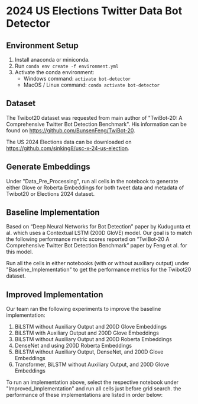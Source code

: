 # 2024 US Elections Twitter Data Bot Detector

## Environment Setup
1. Install anaconda or miniconda.
2. Run `conda env create -f environment.yml`
3. Activate the conda environment:
   - Windows command: `activate bot-detector` 
   - MacOS / Linux command: `conda activate bot-detector`

## Dataset
The Twibot20 dataset was requested from main author of "TwiBot-20: A Comprehensive Twitter Bot Detection Benchmark". His information can be found on https://github.com/BunsenFeng/TwiBot-20.

The US 2024 Elections data can be downloaded on https://github.com/sinking8/usc-x-24-us-election.
## Generate Embeddings
Under "Data_Pre_Processing", run all cells in the notebook to generate either Glove or Roberta Embeddings for both tweet data and metadata of Twibot20 or Elections 2024 dataset.

## Baseline Implementation
Based on “Deep Neural Networks for Bot Detection” paper by Kudugunta et al. which uses a Contextual LSTM (200D GloVE) model. Our goal is to match the following performance metric scores reported on “TwiBot-20 A Comprehensive Twitter Bot Detection Benchmark” paper by Feng et al. for this model.

Run all the cells in either notebooks (with or without auxiliary output) under "Baseline_Implementation" to get the performance metrics for the Twibot20 dataset.

## Improved Implementation
Our team ran the following experiments to improve the baseline implementation:
1. BiLSTM without Auxiliary Output and 200D Glove Embeddings
2. BiLSTM with Auxiliary Output and 200D Glove Embeddings
3. BiLSTM without Auxiliary Output and 200D Roberta Embeddings
4. DenseNet and using 200D Roberta Embeddings
5. BiLSTM without Auxiliary Output, DenseNet, and 200D Glove Embeddings
6. Transformer, BiLSTM without Auxiliary Output, and 200D Glove Embeddings

To run an implementation above, select the respective notebook under "Improved_Implementation" and run all cells just before grid search. the performance of these implementations are listed in order below:


